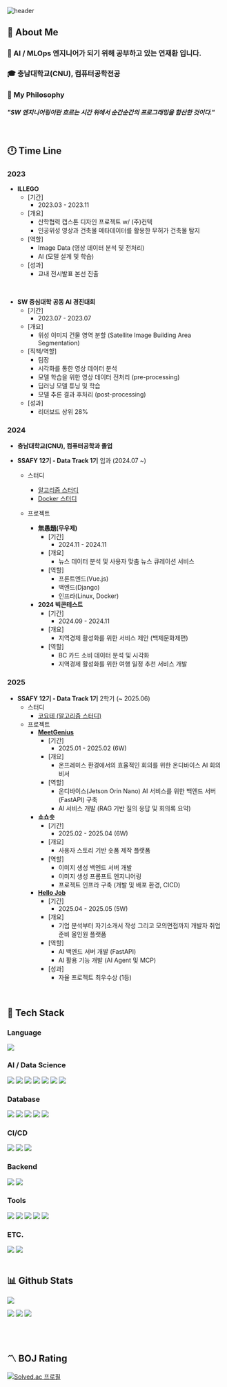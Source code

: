 <div>
  <!--Header-->
  
  ![header](https://capsule-render.vercel.app/api?type=venom&color=gradient&height=300&section=header&text=Ja-efan)
  
</div>

<div>
  <!--Body-->
  
  ## 👀 About Me
  ### 🎯 AI / MLOps 엔지니어가 되기 위해 공부하고 있는 **연재환** 입니다.<br/>
  ### :mortar_board: 충남대학교(CNU), 컴퓨터공학전공

  ### 💭 **My Philosophy**
  #### *"SW 엔지니어링이란 흐르는 시간 위에서 순간순간의 프로그래밍을 합산한 것이다."*

  <br/>
  
  ## 🕛 Time Line

  ### **2023**

  - **ILLEGO**
    - [기간]
      - 2023.03 - 2023.11
    - [개요]
      - 산학협력 캡스톤 디자인 프로젝트 w/ (주)컨텍
      - 인공위성 영상과 건축물 메타데이터를 활용한 무허가 건축물 탐지 
    - [역할]
      - Image Data (영상 데이터 분석 및 전처리)
      - AI (모델 설계 및 학습)
    - [성과]
      - 교내 전시발표 본선 진출

  <br>

  - **SW 중심대학 공동 AI 경진대회** 
    - [기간]
      - 2023.07 - 2023.07
    - [개요]
      - 위성 이미지 건물 영역 분할 (Satellite Image Building Area Segmentation)
    - [직책/역할]
      - 팀장
      - 시각화를 통한 영상 데이터 분석
      - 모델 학습을 위한 영상 데이터 전처리 (pre-processing)
      - 딥러닝 모델 튜닝 및 학습 
      - 모델 추론 결과 후처리 (post-processing)
    - [성과]
      - 리더보드 상위 28% 
  ### **2024**
  - **충남대학교(CNU), 컴퓨터공학과 졸업**
  
  - **SSAFY 12기 - Data Track 1기**  입과 (2024.07 ~)
    - 스터디
      - [알고리즘 스터디](https://github.com/Ja-efan/Algorithm_Study_TypeA)
      - [Docker 스터디](https://github.com/Ja-efan/SSAFY-Docker-Study)
      
    - 프로젝트
      - **無愚題(무우제)** 
        - [기간]
          - 2024.11 - 2024.11
        - [개요]
          - 뉴스 데이터 분석 및 사용자 맞춤 뉴스 큐레이션 서비스
        - [역할]
          - 프론트엔드(Vue.js)
          - 백엔드(Django)
          - 인프라(Linux, Docker)
      - **2024 빅콘테스트**
        - [기간]
          - 2024.09 - 2024.11
        - [개요]
          - 지역경제 활성화를 위한 서비스 제안 (백제문화제편)
        - [역할]
          - BC 카드 소비 데이터 분석 및 시각화
          - 지역경제 활성화를 위한 여행 일정 추천 서비스 개발

  ### **2025**

  - **SSAFY 12기 - Data Track 1기** 2학기 (~ 2025.06)
    - 스터디 
      - [코요테 (알고리즘 스터디)](https://github.com/Ja-efan/CoyoTe)
    - 프로젝트 
      - [**MeetGenius**](https://github.com/Ja-efan/MeetGenius)
        - [기간]
          - 2025.01 - 2025.02 (6W)
        - [개요]
          - 온프레미스 환경에서의 효율적인 회의를 위한 온디바이스 AI 회의 비서 
        - [역할]
          - 온디바이스(Jetson Orin Nano) AI 서비스를 위한 백엔드 서버(FastAPI) 구축
          - AI 서비스 개발 (RAG 기반 질의 응답 및 회의록 요약)
      - **쇼쇼숏**
        - [기간]
          - 2025.02 - 2025.04 (6W)
        - [개요]
          - 사용자 스토리 기반 숏폼 제작 플랫폼 
        - [역할]
          - 이미지 생성 백엔드 서버 개발 
          - 이미지 생성 프롬프트 엔지니어링 
          - 프로젝트 인프라 구축 (개발 및 배포 환경, CICD)
      - [**Hello Job**](https://github.com/Ja-efan/HelloJob)
        - [기간]
          - 2025.04 - 2025.05 (5W)
        - [개요]
          - 기업 분석부터 자기소개서 작성 그리고 모의면접까지 개발자 취업 준비 올인원 플랫폼
        - [역할]
          - AI 백엔드 서버 개발 (FastAPI)
          - AI 활용 기능 개발 (AI Agent 및 MCP)
        - [성과]
          - 자율 프로젝트 최우수상 (1등)


  <br/>
  
  ## 🧱 Tech Stack
  ### Language
  <!--Python-->
  <img src="https://img.shields.io/badge/Python-3776AB?logo=python&logoColor=fff"/>

  
  ### AI / Data Science
  <!--PyTorch-->
  <img src="https://img.shields.io/badge/PyTorch-EE4C2C?&logo=PyTorch&logoColor=white"/>
  <!--Hugging Face-->
  <img src="https://img.shields.io/badge/Hugging%20Face-FFD21E?logo=huggingface&logoColor=000"/>
  <!-- Scikit-learn -->
  <img src="https://img.shields.io/badge/scikitlearn-%23F7931E?logo=scikitlearn&logoColor=white">
  <!--Pandas-->
  <img src="https://img.shields.io/badge/Pandas-150458?logo=pandas&logoColor=fff)"/>
  <!--Numpy-->
  <img src="https://img.shields.io/badge/NumPy-4DABCF?logo=numpy&logoColor=fff"/>
  <!-- OpenCV -->
  <img src="https://img.shields.io/badge/opencv-%235C3EE8?logo=opencv&logoColor=white">
  <!--Matplotlib-->
  <img src="https://custom-icon-badges.demolab.com/badge/Matplotlib-71D291?logo=matplotlib&logoColor=fff"/>
  
  ### Database
  <!--MySQL-->
  <img src="https://img.shields.io/badge/MySQL-4479A1?logo=mysql&logoColor=fff"/>
  <!-- MariaDB -->
  <img src="https://img.shields.io/badge/mariadb-%23003545?logo=mariadb&logoColor=white">
  <!-- PostgreSQL -->
  <img src="https://img.shields.io/badge/postgresql-%234169E1?logo=postgresql&logoColor=white">
  <!-- MongoDB -->
  <img src="https://img.shields.io/badge/mongodb-%2347A248?logo=mongodb&logoColor=white">
  <!-- ChromaDB -->
  <img src="https://img.shields.io/badge/chromadb-%2347A248?color=orange">

  ### CI/CD
  <!--Docker-->
  <img src="https://img.shields.io/badge/docker-2496ED?&logo=docker&logoColor=white"/>
  <!--GitLab CI-->
  <img src="https://img.shields.io/badge/GitLab%20CI-FC6D26?logo=gitlab&logoColor=fff"/>
  <!--GitLab CI/CD-->
  <img src="https://img.shields.io/badge/Jenkins-D24939?logo=jenkins&logoColor=white"/>

  ### Backend
  <!--FastAPI-->
  <img src="https://img.shields.io/badge/FastAPI-009485.svg?logo=fastapi&logoColor=white"/>
  <!--Django-->
  <img src="https://img.shields.io/badge/Django-092E20?&logo=Django&logoColor=white"/>
  
  ### Tools
  <!--git-->
  <img src="https://img.shields.io/badge/git-F05032?&logo=git&logoColor=white"/>
  <!--github-->
  <img src="https://img.shields.io/badge/GitHub-%23121011.svg?logo=github&logoColor=white"/>
  <!--jupyter-->
  <img src="https://img.shields.io/badge/jupyter-F37626?&logo=jupyter&logoColor=white"/>
  <!--notion-->
  <img src="https://img.shields.io/badge/notion-000000?&logo=notion&logoColor=white"/>
  <!--colab-->
  <img src="https://img.shields.io/badge/Google%20Colab-F9AB00?logo=googlecolab&logoColor=fff"/>

  ### ETC.
  <!-- Linux -->
  <img src="https://img.shields.io/badge/linux-%23FCC624?logo=linux&logoColor=white&color=orange">
  <!--Anaconda-->
  <img src="https://img.shields.io/badge/Anaconda-44A833?logo=anaconda&logoColor=fff"/>
  
  <br>
  <br>
  
  ## 📊 Github Stats
  ![](https://github-profile-summary-cards.vercel.app/api/cards/profile-details?username=Ja-efan&theme=nord_dark)

  ![](https://github-profile-summary-cards.vercel.app/api/cards/repos-per-language?username=Ja-efan&theme=nord_dark)
  ![](https://github-profile-summary-cards.vercel.app/api/cards/most-commit-language?username=Ja-efan&theme=nord_dark)
  ![](https://github-profile-summary-cards.vercel.app/api/cards/stats?username=Ja-efan&theme=nord_dark)
  
  <br>
  <br>

  ## 〽️ BOJ Rating
  [![Solved.ac 프로필](https://mazassumnida.wtf/api/v2/generate_badge?boj=woghks1213y)](https://solved.ac/woghks1213y)

</div>
